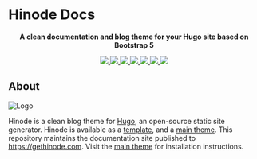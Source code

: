 # Hinode Docs

<!-- Tagline -->
<p align="center">
    <b>A clean documentation and blog theme for your Hugo site based on Bootstrap 5</b>
    <br />
</p>

<!-- Badges -->
<p align="center">
    <a href="https://gohugo.io" alt="Hugo website">
        <img src="https://img.shields.io/badge/generator-hugo-brightgreen" />
    </a>
    <a href="https://app.netlify.com/sites/gethinode-docs/deploys" alt="Netlify Status">
        <img src="https://img.shields.io/netlify/c38df4b6-7b7d-4300-a70b-8338b168a8c7" />
    </a>
    <a href="https://stats.uptimerobot.com/xyGVYhLJmV" alt="UptimeRobot Status">
        <img src="https://img.shields.io/uptimerobot/status/m793471943-776bdc7331e383e3e8ad8d8f" />
    </a>
    <a href="https://github.com/gethinode/docs/commits/main" alt="Last commit">
        <img src="https://img.shields.io/github/last-commit/gethinode/docs.svg" />
    </a>
    <a href="https://github.com/gethinode/docs/issues" alt="Issues">
        <img src="https://img.shields.io/github/issues/gethinode/docs.svg" />
    </a>
    <a href="https://github.com/gethinode/docs/pulls" alt="Pulls">
        <img src="https://img.shields.io/github/issues-pr-raw/gethinode/docs.svg" />
    </a>
    <a href="https://github.com/gethinode/docs/blob/main/LICENSE" alt="License">
        <img src="https://img.shields.io/github/license/gethinode/docs" />
    </a>
</p>

## About

![Logo](https://raw.githubusercontent.com/gethinode/hinode/main/static/img/logo.png)

Hinode is a clean blog theme for [Hugo][hugo], an open-source static site generator. Hinode is available as a [template][repository_template], and a [main theme][repository]. This repository maintains the documentation site published to https://gethinode.com. Visit the [main theme][repository] for installation instructions.

<!-- MARKDOWN PUBLIC LINKS -->
[hugo]: https://gohugo.io

<!-- MARKDOWN MAINTAINED LINKS -->
<!-- TODO: add blog link
[blog]: https://markdumay.com
-->

[repository]: https://github.com/gethinode/hinode.git
[repository_template]: https://github.com/gethinode/template.git
